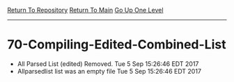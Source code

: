 [Return To Repository](https://github.com/deathbybandaid/piholeparser/)
[Return To Main](https://github.com/deathbybandaid/piholeparser/blob/master/RecentRunLogs/Mainlog.md)
[Go Up One Level](https://github.com/deathbybandaid/piholeparser/blob/master/RecentRunLogs/TopLevelScripts/Writing-Additional-Lists.md)
____________________________________
# 70-Compiling-Edited-Combined-List
* All Parsed List (edited) Removed. Tue 5 Sep 15:26:46 EDT 2017
* Allparsedlist list was an empty file Tue 5 Sep 15:26:46 EDT 2017
